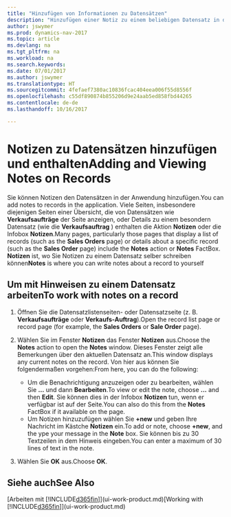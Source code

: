 ```yaml
---
title: "Hinzufügen von Informationen zu Datensätzen"
description: "Hinzufügen einer Notiz zu einem beliebigen Datensatz in der Anwendung. Falls Sie beispielsweise zusätzliche Informationen zu einem Verkaufsauftrag besitzen, die nicht vollständig in einem der Felder im Verkaufsauftrag eingegeben werden können, können Sie eine Notiz verfassen."
author: jswymer
ms.prod: dynamics-nav-2017
ms.topic: article
ms.devlang: na
ms.tgt_pltfrm: na
ms.workload: na
ms.search.keywords: 
ms.date: 07/01/2017
ms.author: jswymer
ms.translationtype: HT
ms.sourcegitcommit: 4fefaef7380ac10836fcac404eea006f55d8556f
ms.openlocfilehash: c55df890874b855206d9e24aab5ed858fbd44265
ms.contentlocale: de-de
ms.lasthandoff: 10/16/2017

---
```

# <a name="adding-and-viewing-notes-on-records"></a><span data-ttu-id="dbb56-104">Notizen zu Datensätzen hinzufügen und enthalten</span><span class="sxs-lookup"><span data-stu-id="dbb56-104">Adding and Viewing Notes on Records</span></span>
 <span data-ttu-id="dbb56-105">Sie <!--OnPrem and your colleagues -->können Notizen den Datensätzen in der Anwendung hinzufügen.</span><span class="sxs-lookup"><span data-stu-id="dbb56-105">You <!--OnPrem and your colleagues -->can add notes to records in the application.</span></span> <span data-ttu-id="dbb56-106">Viele Seiten, insbesondere diejenigen Seiten einer Übersicht, die von Datensätzen wie **Verkaufsaufträge** der Seite anzeigen, oder Details zu einem besondern Datensatz (wie die **Verkaufsauftrag** ) enthalten die Aktion **Notizen** oder die Infobox **Notizen**.</span><span class="sxs-lookup"><span data-stu-id="dbb56-106">Many pages, particularly those pages that display a list of records (such as the **Sales Orders** page) or details about a specific record (such as the **Sales Order** page) include the **Notes** action or **Notes** FactBox.</span></span> <span data-ttu-id="dbb56-107">**Notizen** ist, wo Sie Notizen zu einem Datensatz selber schreiben können<!--OnPrem or others, and where you can view notes to you from others. For example, a note could be a general comment or processing instruction to your colleague, who can then respond to your note using their own **Notes**. Or, your colleague can add a note that gives you extra information about a sales order that is not covered by the information on the sales order. These notes and correspondences will follow the record as it is processed in the company.--></span><span class="sxs-lookup"><span data-stu-id="dbb56-107">**Notes** is where you can write notes about a record to yourself<!--OnPrem or others, and where you can view notes to you from others. For example, a note could be a general comment or processing instruction to your colleague, who can then respond to your note using their own **Notes**. Or, your colleague can add a note that gives you extra information about a sales order that is not covered by the information on the sales order. These notes and correspondences will follow the record as it is processed in the company.--></span></span>

<!--OnPrem
> [!NOTE]  
>  You can only select one recipient of the note.-->  
  
## <a name="to-work-with-notes-on-a-record"></a><span data-ttu-id="dbb56-108">Um mit Hinweisen zu einem Datensatz arbeiten</span><span class="sxs-lookup"><span data-stu-id="dbb56-108">To work with notes on a record</span></span> 
  
1.  <span data-ttu-id="dbb56-109">Öffnen Sie die Datensatzlistenseiten- oder Datensatzseite (z. B. **Verkaufsaufträge** oder **Verkaufs-Auftrag**).</span><span class="sxs-lookup"><span data-stu-id="dbb56-109">Open the record list page or record page (for example, the **Sales Orders** or **Sale Order** page).</span></span>  
  
    <!-- If **Notes** is not visible on the page, then you can customize the page to display the Notes FactBox. -->
  
2.  <span data-ttu-id="dbb56-110">Wählen Sie im Fenster **Notizen** das Fenster **Notizen** aus.</span><span class="sxs-lookup"><span data-stu-id="dbb56-110">Choose the **Notes** action to open the **Notes** window.</span></span> <span data-ttu-id="dbb56-111">Dieses Fenster zeigt alle Bemerkungen über den aktuellen Datensatz an.</span><span class="sxs-lookup"><span data-stu-id="dbb56-111">This window displays any current notes on the record.</span></span> <span data-ttu-id="dbb56-112">Von hier aus können Sie folgendermaßen vorgehen:</span><span class="sxs-lookup"><span data-stu-id="dbb56-112">From here, you can do the following:</span></span>

    -   <span data-ttu-id="dbb56-113">Um die Benachrichtigung anzuzeigen oder zu bearbeiten, wählen Sie **…** und dann **Bearbeiten**.</span><span class="sxs-lookup"><span data-stu-id="dbb56-113">To view or edit the note, choose **...** and then **Edit**.</span></span> <span data-ttu-id="dbb56-114">Sie können dies in der Infobox **Notizen** tun, wenn er verfügbar ist auf der Seite.</span><span class="sxs-lookup"><span data-stu-id="dbb56-114">You can also do this from the **Notes** FactBox if it available on the page.</span></span>
    -   <span data-ttu-id="dbb56-115">Um Notizen hinzuzufügen wählen Sie **+new** und geben Ihre Nachricht  im Kästche **Notizen** ein.</span><span class="sxs-lookup"><span data-stu-id="dbb56-115">To add or note, choose **+new**, and the ype your message in the **Note** box.</span></span> <span data-ttu-id="dbb56-116">Sie können bis zu 30 Textzeilen in dem Hinweis eingeben.</span><span class="sxs-lookup"><span data-stu-id="dbb56-116">You can enter a maximum of 30 lines of text in the note.</span></span> 
  
<!-- 5.  In the **To** field, enter a user ID (your own or someone else’s) to indicate who the note is for.  
  
6.  Select the **Notify** field if you want to send a notification to the user in the **To** field. 
  
     If **Notify** is selected, the note will be sent as a notification to the user's **My Notifications** on the Role Center.  -->
  
3.  <span data-ttu-id="dbb56-117">Wählen Sie **OK** aus.</span><span class="sxs-lookup"><span data-stu-id="dbb56-117">Choose **OK**.</span></span>  

## <a name="see-also"></a><span data-ttu-id="dbb56-118">Siehe auch</span><span class="sxs-lookup"><span data-stu-id="dbb56-118">See Also</span></span>
<span data-ttu-id="dbb56-119">[Arbeiten mit [!INCLUDE[d365fin](includes/d365fin_md.md)]](ui-work-product.md)</span><span class="sxs-lookup"><span data-stu-id="dbb56-119">[Working with [!INCLUDE[d365fin](includes/d365fin_md.md)]](ui-work-product.md)</span></span>  
